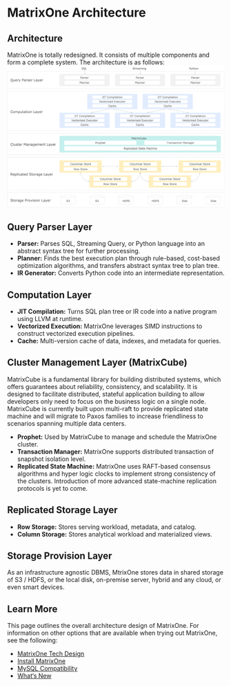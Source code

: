 # **MatrixOne Architecture**

## **Architecture**
MatrixOne is totally redesigned. It consists of multiple components and form a complete system. The architecture is as follows:
![MatrixOne Architecture](https://github.com/matrixorigin/artwork/blob/main/docs/overview/overall-architecture.png?raw=true)

## **Query Parser Layer**
* **Parser:** Parses SQL, Streaming Query, or Python language into an abstract syntax tree for further processing.
* **Planner:** Finds the best execution plan through rule-based, cost-based optimization algorithms, and transfers abstract syntax tree to plan tree.
* **IR Generator:** Converts Python code into an intermediate representation.

## **Computation Layer**
* **JIT Compilation:** Turns SQL plan tree or IR code into a native program using LLVM at runtime.
* **Vectorized Execution:** MatrixOne leverages SIMD instructions to construct vectorized execution pipelines.
* **Cache:** Multi-version cache of data, indexes, and metadata for queries.

## **Cluster Management Layer (MatrixCube)**
MatrixCube is a fundamental library for building distributed systems, which offers guarantees about reliability, consistency, and scalability. It is designed to facilitate distributed, stateful application building to allow developers only need to focus on the business logic on a single node. MatrixCube is currently built upon multi-raft to provide replicated state machine and will migrate to Paxos families to increase friendliness to scenarios spanning multiple data centers.

* **Prophet:** Used by MatrixCube to manage and schedule the MatrixOne cluster.
* **Transaction Manager:** MatrixOne supports distributed transaction of snapshot isolation level.
* **Replicated State Machine:** MatrixOne uses RAFT-based consensus algorithms and hyper logic clocks to implement strong consistency of the clusters. Introduction of more advanced state-machine replication protocols is yet to come.

## **Replicated Storage Layer**

* **Row Storage:** Stores serving workload, metadata, and catalog.
* **Column Storage:** Stores analytical workload and materialized views.

## **Storage Provision Layer**

As an infrastructure agnostic DBMS, MtrixOne stores data in shared storage of S3 / HDFS, or the local disk, on-premise server, hybrid and any cloud, or even smart devices.


## **Learn More**
This page outlines the overall architecture design of MatrixOne. For information on other options that are available when trying out MatrixOne, see the following:

* [MatrixOne Tech Design](MatrixOne-Tech-Design/matrixone-techdesign.md)
* [Install MatrixOne](../Get-Started/install-standalone-matrixone.md)
* [MySQL Compatibility](mysql-compatibility.md)
* [What‘s New](whats-new.md)